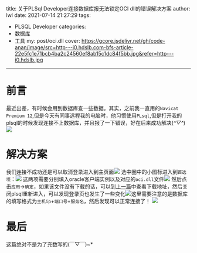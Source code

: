 title: 关于PLSql Developer连接数据库报无法锁定OCI dll的错误解决方案
author: lwl
date: 2021-07-14 21:27:29
tags:
  - PLSQL Developer
categories:
 - 数据库
 - 工具
my: post/oci.dll
cover: https://gcore.jsdelivr.net/gh/code-anan/image/src=http---i0.hdslb.com-bfs-article-22e5fc1e71bcb4ba2c24560ef8ab15c1dc84f5bb.jpg&refer=http---i0.hdslb.jpg
---
# 前言
最近出差，有时候会用到数据库查一些数据。其实，之前我一直用的`Navicat Premium 12`,但是今天有同事远程我的电脑时，他习惯使用`PLsql`,但是打开我的plsql的时候发现连接不上数据库，并且报了一下错误，好在后来成功解决(*^▽^*)![](https://gcore.jsdelivr.net/gh/code-anan/image/20210714212511.png)

# 解决方案
我们连接不成功还是可以取消登录进入到主页面![](https://gcore.jsdelivr.net/gh/code-anan/image/20210714213145.png)
选中圈中的小图标进入到`首选项`：![](https://gcore.jsdelivr.net/gh/code-anan/image/20210715082741.png)
这两项需要分别填入oracle客户端实例以及对应的`oci.dll`文件![](https://gcore.jsdelivr.net/gh/code-anan/image/20210715082953.png)
然后点击`应用`->`确定`，如果该文件没有下载的话，可以到[上一篇](/post/ora28547)中查看下载地址，然后关闭plsql重新进入，可以发现登录页也发生了一些变化![](https://gcore.jsdelivr.net/gh/code-anan/image/20210715083408.png)这里需要注意的是数据库的填写格式为`主机ip`+`端口号`+`服务名`，然后发现可以正常连接了！
![](https://gcore.jsdelivr.net/gh/code-anan/image/20210715083739.png)

# 最后
这篇绝对不是为了充数写的(￣▽￣)~*



